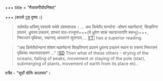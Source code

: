 +++
title = "मैत्रायणीयोपनिषत्"

+++
(कालो [ऽत्र](/jyotiSham/observation/history/hindu/precession_records/equinoctial_records/BCE_1400_solistice_at_shraviShThArdha/) दृश्यः।)

> सर्वश्चेद क्षयिष्णु पश्यामो यथेमे दंशमशादयः। … अथ किमेतैर् वार्ण्यानां  -शोषणं महार्णवानां, शिखरिणां प्रपतनं, ध्रुवस्य प्रचलनं, व्रश्चनं वात-रज्जूनां+++(ये ध्रुवेण साकं नक्षत्रान्तराणि बबन्धुः)+++, निमज्जनं पृथिव्याः, स्थानाद् अपसरणं सुराणाम् … 
> [YT](https://youtu.be/5R2lXuUMdoo?t=2254)\] has a superior reading.


>  "अथ किमेतैर्वान्यानां शोषणं महार्णवानां शिखरिणाण्ं प्रपतनं ध्रुवस्य प्रचलनं स्थानं वा तरूणां निमज्जनं पृथिव्याः स्थानादपसरणं ..." \[[SD](https://sanskritdocuments.org/doc_upanishhat/maitri.html?lang=sa) Then what of these others - drying of the oceans, falling of peaks, movement or staying of the pole (star), submerging of plants, movement of earth from its place etc..

तत्रैव - "सूर्यो योनिः कालस्य"। 
